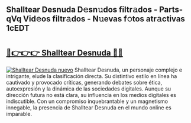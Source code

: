 ## Shalltear Desnuda D𝚎sn𝚞dos filtr𝚊dos - Parts-qVq Vid𝚎os filtr𝚊dos - N𝚞evas f𝚘tos atr𝚊ctivas 1cEDT

# <h2><a href="http://mb94ykj.tromn.icu/?c=Shalltear+Desnuda">🔗👉👉👉 Shalltear Desnuda 🔗🔗</a></h2>

[![Shalltear Desnuda nuevo](https://i.imgur.com/pEAQMta.gif)](http://mb94ykj.tromn.icu/?c=Shalltear+Desnuda)
Shalltear Desnuda, un personaje complejo e intrigante, elude la clasificación directa. Su distintivo estilo en línea ha cautivado y provocado críticas, generando debates sobre ética, autoexpresión y la dinámica de las sociedades digitales. Aunque su dirección futura no está clara, su influencia en los medios digitales es indiscutible. Con un compromiso inquebrantable y un magnetismo innegable, la presencia de Shalltear Desnuda en el mundo online es imparable.
